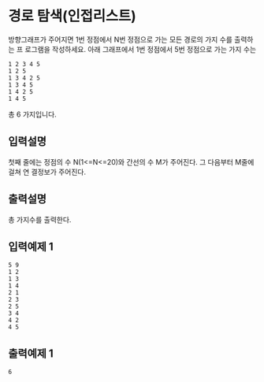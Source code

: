 # 경로 탐색(인접리스트)

방향그래프가 주어지면 1번 정점에서 N번 정점으로 가는 모든 경로의 가지 수를 출력하는 프 로그램을 작성하세요. 아래 그래프에서 1번 정점에서 5번 정점으로 가는 가지 수는

```
1 2 3 4 5 
1 2 5
1 3 4 2 5
1 3 4 5
1 4 2 5
1 4 5
```

총 6 가지입니다.



## 입력설명

첫째 줄에는 정점의 수 N(1<=N<=20)와 간선의 수 M가 주어진다. 그 다음부터 M줄에 걸쳐 연 결정보가 주어진다.



## 출력설명

총 가지수를 출력한다.



## 입력예제 1

```
5 9
1 2
1 3
1 4
2 1
2 3
2 5
3 4
4 2
4 5
```



## 출력예제 1

```
6
```

